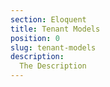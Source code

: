 ```yaml
---
section: Eloquent
title: Tenant Models
position: 0
slug: tenant-models
description: 
  The Description
---
```

